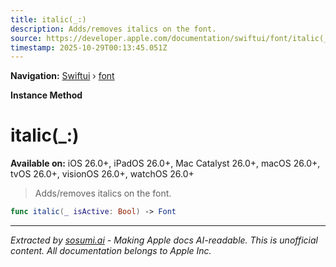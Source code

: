 ```yaml
---
title: italic(_:)
description: Adds/removes italics on the font.
source: https://developer.apple.com/documentation/swiftui/font/italic(_:)
timestamp: 2025-10-29T00:13:45.051Z
---
```


**Navigation:** [Swiftui](/documentation/swiftui) › [font](/documentation/swiftui/font)

**Instance Method**

# italic(_:)

**Available on:** iOS 26.0+, iPadOS 26.0+, Mac Catalyst 26.0+, macOS 26.0+, tvOS 26.0+, visionOS 26.0+, watchOS 26.0+

> Adds/removes italics on the font.

```swift
func italic(_ isActive: Bool) -> Font
```

---

*Extracted by [sosumi.ai](https://sosumi.ai) - Making Apple docs AI-readable.*
*This is unofficial content. All documentation belongs to Apple Inc.*
